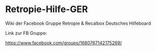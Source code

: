 # Retropie-Hilfe-GER

Wiki der Facebook Gruppe Retropie & Recalbox Deutsches Hilfeboard

Link zur FB Gruppe:

https://www.facebook.com/groups/1680767142175269/
